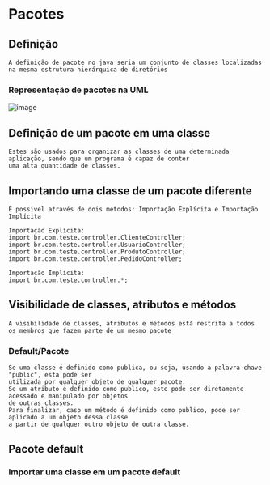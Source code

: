 # Pacotes
## Definição
    A definição de pacote no java seria um conjunto de classes localizadas na mesma estrutura hierárquica de diretórios
    
### Representação de pacotes na UML
![image](https://user-images.githubusercontent.com/104447964/190471300-1e26869d-bc4f-47e7-9751-182d4182eec2.png)

## Definição de um pacote em uma classe
    Estes são usados para organizar as classes de uma determinada aplicação, sendo que um programa é capaz de conter
    uma alta quantidade de classes.
## Importando uma classe de um pacote diferente
    É possivel através de dois metodos: Importação Explícita e Importação Implícita
    
    Importação Explícita: 
    import br.com.teste.controller.ClienteController;
    import br.com.teste.controller.UsuarioController;
    import br.com.teste.controller.ProdutoController;
    import br.com.teste.controller.PedidoController;
    
    Importação Implícita:
    import br.com.teste.controller.*;   
## Visibilidade de classes, atributos e métodos
    A visibilidade de classes, atributos e métodos está restrita a todos os membros que fazem parte de um mesmo pacote
### Default/Pacote
    Se uma classe é definido como publica, ou seja, usando a palavra-chave "public", esta pode ser 
    utilizada por qualquer objeto de qualquer pacote.
    Se um atributo é definido como publico, este pode ser diretamente acessado e manipulado por objetos 
    de outras classes.
    Para finalizar, caso um método é definido como publico, pode ser aplicado a um objeto dessa classe 
    a partir de qualquer outro objeto de outra classe.
## Pacote default
### Importar uma classe em um pacote default
